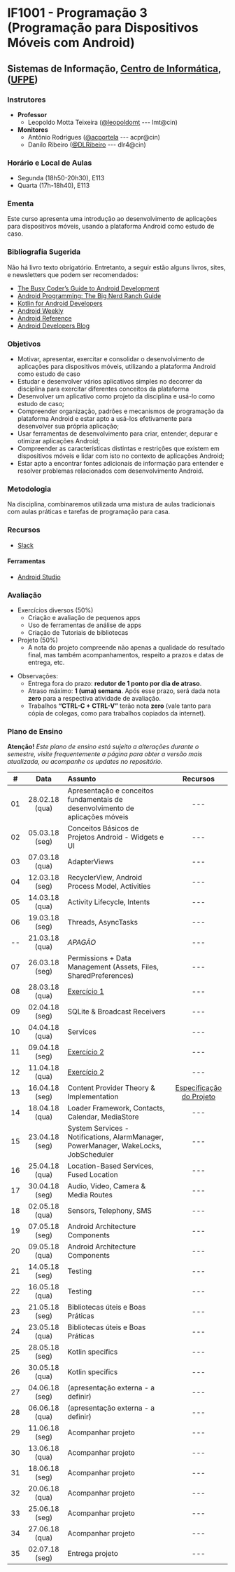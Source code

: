 # IF1001 - Programação 3 (Programação para Dispositivos Móveis com Android)

## Sistemas de Informação, [Centro de Informática](http://www.cin.ufpe.br), ([UFPE](http://www.ufpe.br))

### Instrutores

* **Professor** 
  * Leopoldo Motta Teixeira ([@leopoldomt](https://github.com/leopoldomt) --- lmt@cin)
* **Monitores** 
  * Antônio Rodrigues ([@acportela](https://github.com/acportela) --- acpr@cin)
  * Danilo Ribeiro ([@DLRibeiro](https://github.com/DLRibeiro) --- dlr4@cin)
  
### Horário e Local de Aulas

* Segunda (18h50-20h30), E113
* Quarta (17h-18h40), E113

### Ementa

Este curso apresenta uma introdução ao desenvolvimento de aplicações para dispositivos móveis, usando a plataforma Android como estudo de caso.

### Bibliografia Sugerida

Não há livro texto obrigatório. Entretanto, a seguir estão alguns livros, sites, e newsletters que podem ser recomendados:

- [The Busy Coder’s Guide to Android Development](https://commonsware.com/Android/)
- [Android Programming: The Big Nerd Ranch Guide](https://www.bignerdranch.com/books/android-programming/)
- [Kotlin for Android Developers](https://antonioleiva.com/kotlin-android-developers-book/)
- [Android Weekly](http://androidweekly.net)
- [Android Reference](http://developer.android.com)
- [Android Developers Blog](http://android-developers.blogspot.com)

### Objetivos

- Motivar, apresentar, exercitar e consolidar o desenvolvimento de aplicações para dispositivos móveis, utilizando a plataforma Android como estudo de caso
- Estudar e desenvolver vários aplicativos simples no decorrer da disciplina para exercitar diferentes conceitos da plataforma
- Desenvolver um aplicativo como projeto da disciplina e usá-lo como estudo de caso;
- Compreender organização, padrões e mecanismos de programação da plataforma Android e estar apto a usá-los efetivamente para desenvolver sua própria aplicação;
- Usar ferramentas de desenvolvimento para criar, entender, depurar e otimizar aplicações Android;
- Compreender as características distintas e restrições que existem em dispositivos móveis e lidar com isto no contexto de aplicações Android;
- Estar apto a encontrar fontes adicionais de informação para entender e resolver problemas relacionados com desenvolvimento Android.

### Metodologia

Na disciplina, combinaremos utilizada uma mistura de aulas tradicionais com aulas práticas e tarefas de programação para casa. 

### Recursos

- [Slack](http://if1001.slack.com)

#### Ferramentas

* [Android Studio](https://developer.android.com/studio/index.html)

### Avaliação

* Exercícios diversos (50%)
  * Criação e avaliação de pequenos apps
  * Uso de ferramentas de análise de apps
  * Criação de Tutoriais de bibliotecas
* Projeto (50%)
  * A nota do projeto compreende não apenas a qualidade do resultado final, mas também acompanhamentos, respeito a prazos e datas de entrega, etc. 
  
- Observações:
  - Entrega fora do prazo: **redutor de 1 ponto por dia de atraso**. 
  - Atraso máximo: **1 (uma) semana**. Após esse prazo, será dada nota **zero** para a respectiva atividade de avaliação.
  - Trabalhos **“CTRL-C + CTRL-V”** terão nota **zero** (vale tanto para cópia de colegas, como para trabalhos copiados da internet).

### Plano de Ensino

**Atenção!** 
*Este plano de ensino está sujeito a alterações durante o semestre, visite frequentemente a página para obter a versão mais atualizada, ou acompanhe os updates no repositório.*

| # | Data | Assunto | Recursos |
|:---:|:----:|:----------------------|:--------:|
| 01 | 28.02.18 (qua) | Apresentação e conceitos fundamentais de desenvolvimento de aplicações móveis | --- |
| 02 | 05.03.18 (seg) | Conceitos Básicos de Projetos Android - Widgets e UI | --- |
| 03 | 07.03.18 (qua) | AdapterViews | --- |
| 04 | 12.03.18 (seg) | RecyclerView, Android Process Model, Activities | --- |
| 05 | 14.03.18 (qua) | Activity Lifecycle, Intents | --- |
| 06 | 19.03.18 (seg) | Threads, AsyncTasks | --- |
| -- | 21.03.18 (qua) | *APAGÃO* | --- |
| 07 | 26.03.18 (seg) | Permissions + Data Management (Assets, Files, SharedPreferences) | --- |
| 08 | 28.03.18 (qua) | [Exercício 1](https://github.com/if1001/codigo-aulas/tree/master/2018-03-28) | --- |
| 09 | 02.04.18 (seg) | SQLite & Broadcast Receivers | --- |
| 10 | 04.04.18 (qua) | Services | --- |
| 11 | 09.04.18 (seg) | [Exercício 2](https://github.com/if1001/exercicio2-rss) | --- |
| 12 | 11.04.18 (qua) | [Exercício 2](https://github.com/if1001/exercicio2-rss) | --- |
| 13 | 16.04.18 (seg) | Content Provider Theory & Implementation | [Especificação do Projeto](Projeto-01.md) |
| 14 | 18.04.18 (qua) | Loader Framework, Contacts, Calendar, MediaStore | --- |
| 15 | 23.04.18 (seg) | System Services - Notifications, AlarmManager, PowerManager, WakeLocks, JobScheduler | --- |
| 16 | 25.04.18 (qua) | Location-Based Services, Fused Location | --- |
| 17 | 30.04.18 (seg) | Audio, Video, Camera & Media Routes | --- |
| 18 | 02.05.18 (qua) | Sensors, Telephony, SMS | --- |
| 19 | 07.05.18 (seg) | Android Architecture Components | --- |
| 20 | 09.05.18 (qua) | Android Architecture Components | --- |
| 21 | 14.05.18 (seg) | Testing | --- |
| 22 | 16.05.18 (qua) | Testing | --- |
| 23 | 21.05.18 (seg) | Bibliotecas úteis e Boas Práticas | --- |
| 24 | 23.05.18 (qua) | Bibliotecas úteis e Boas Práticas | --- |
| 25 | 28.05.18 (seg) | Kotlin specifics | --- |
| 26 | 30.05.18 (qua) | Kotlin specifics | --- |
| 27 | 04.06.18 (seg) | (apresentação externa - a definir) | --- |
| 28 | 06.06.18 (qua) | (apresentação externa - a definir) | --- |
| 29 | 11.06.18 (seg) | Acompanhar projeto | --- |
| 30 | 13.06.18 (qua) | Acompanhar projeto | --- |
| 31 | 18.06.18 (seg) | Acompanhar projeto | --- |
| 32 | 20.06.18 (qua) | Acompanhar projeto | --- |
| 33 | 25.06.18 (seg) | Acompanhar projeto | --- |
| 34 | 27.06.18 (qua) | Acompanhar projeto | --- |
| 35 | 02.07.18 (seg) | Entrega projeto | --- |


